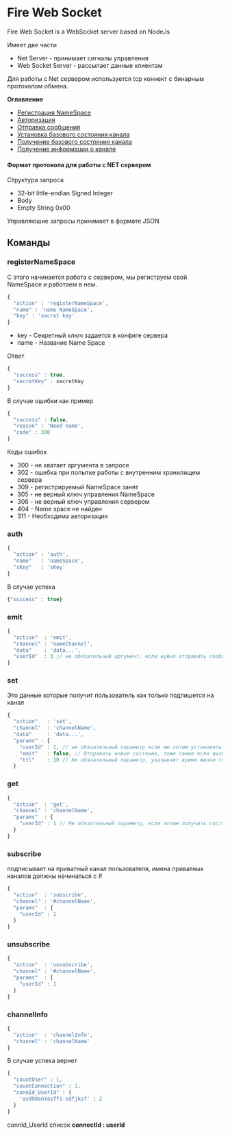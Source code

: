 # Fire Web Socket

Fire Web Socket is a WebSocket server based on NodeJs

Имеет две части
 - Net Server - принимает сигналы управления
 - Web Socket Server - рассылает данные клиентам
 
Для работы с Net сервером используется tcp коннект с бинарным протоколом обмена.

**Оглавление**
- [Регистрация NameSpace](#registernamespace)
- [Авторизация](#auth)
- [Отправка сообщения](#emit)
- [Установка базового состояния канала](#set)
- [Получение базового состояния канала](#get)
- [Получение информации о канале](#channelinfo)


#### Формат протокола для работы с NET сервером
Структура запроса
- 32-bit little-endian Signed Integer
- Body
- Empty String	0x00

Управляюшие запросы принимает в формате JSON

## Команды

### registerNameSpace

С этого начинается работа с сервером, мы региструем свой NameSpace и работаем в нем.

```javascript
{
  "action" : 'registerNameSpace',
  "name" : 'name NameSpace',
  "key" : 'secret key'
}
```
- key - Секретный ключ задается в конфиге сервера
- name - Название Name Space

Ответ
```javascript
{
  "success" : true, 
  "secretKey" : secretKey
}
```
В случае ошибки как пример
```javascript
{
  "success" : false, 
  "reason" : 'Need name', 
  "code" : 300
}
```

Коды ошибок
- 300 - не хватает аргумента в запросе
- 302 - ошибка при попытке работы с внутренним хранилищем сервера
- 309 - регистрируемый NameSpace занят
- 305 - не верный ключ управления NameSpace
- 306 - не верный ключ управления сервером 
- 404 - Name space не найден
- 311 - Необходима авторизация

### auth
```javascript
{
  "action" : 'auth',
  "name"   : 'nameSpace',
  "sKey"   : 'sKey'
}
```
В случае успеха
```javascript
{"success" : true}
```

### emit
```javascript
{
  "action"  : 'emit',
  "channel" : 'nameChannel',
  "data"    : 'data...',
  "userId"  : 3 // не обязательный аргумент, если нужно отправить сообщение конкретному пользователю
}
```

### set
Это данные которые получит пользователь как только подпишется на канал
```javascript
{
  "action"   : 'set',
  "channel"  : 'channelName',
  "data"     : 'data...',
  "params" : {
    "userId" : 1, // не обязательный параметр если мы хотим установить состояние канала для конкретного пользователя
    "emit"   : false, // Отправить новое состоние, тоже самое если вызвать метод emit
    "ttl"    : 10 // Не обязательный параметр, указывает время жизни сохраняемого состояния
  }
```

### get
```javascript
{
  "action"  : 'get',
  "channel" : 'channelName',
  "params"  : {
    "userId" : 1 // Не обязательный параметр, если хотим получить состояния пользовательского канала
  }
}
```

### subscribe
подписывает на приватный канал пользователя, имена приватных каналов должны начинаться с #
```javascript
{
  "action"  : 'subscribe',
  "channel" : '#channelName',
  "params"  : {
    "userId" : 1
  }
}
```

### unsubscribe
```javascript
{
  "action"  : 'unsubscribe',
  "channel" : '#channelName',
  "params"  : {
    "userId" : 1
  }
}
```

### channelInfo
```javascript
{
  "action"  : 'channelInfo',
  "channel" : 'channelName'
}
```
В случае успеха вернет
```javascript
{
  "countUser" : 1,
  "countConnection" : 1,
  "connId_UserId" : {
    'asd98enYasffs-sdfjksf' : 2
  }
}
```
connId_UserId список **connectId : userId**



